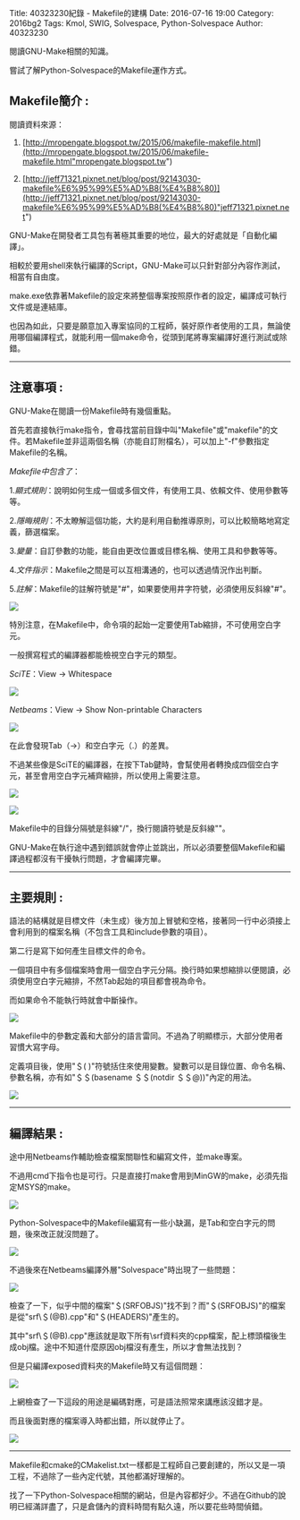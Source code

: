 Title: 40323230紀錄 - Makefile的建構
Date: 2016-07-16 19:00
Category: 2016bg2
Tags: Kmol, SWIG, Solvespace, Python-Solvespace
Author: 40323230


閱讀GNU-Make相關的知識。

嘗試了解Python-Solvespace的Makefile運作方式。

<!-- PELICAN_END_SUMMARY -->

<h2>Makefile簡介 :</h2>

閱讀資料來源：

1. [http://mropengate.blogspot.tw/2015/06/makefile-makefile.html](http://mropengate.blogspot.tw/2015/06/makefile-makefile.html"mropengate.blogspot.tw")

2. [http://jeff71321.pixnet.net/blog/post/92143030-makefile%E6%95%99%E5%AD%B8(%E4%B8%80)](http://jeff71321.pixnet.net/blog/post/92143030-makefile%E6%95%99%E5%AD%B8(%E4%B8%80)"jeff71321.pixnet.net")

GNU-Make在開發者工具包有著極其重要的地位，最大的好處就是「自動化編譯」。

相較於要用shell來執行編譯的Script，GNU-Make可以只針對部分內容作測試，相當有自由度。

make.exe依靠著Makefile的設定來將整個專案按照原作者的設定，編譯成可執行文件或是連結庫。

也因為如此，只要是願意加入專案協同的工程師，裝好原作者使用的工具，無論使用哪個編譯程式，就能利用一個make命令，從頭到尾將專案編譯好進行測試或除錯。

<hr>

<h2>注意事項 :</h2>

GNU-Make在閱讀一份Makefile時有幾個重點。

首先若直接執行make指令，會尋找當前目錄中叫"Makefile"或"makefile"的文件。若Makefile並非這兩個名稱（亦能自訂附檔名），可以加上"-f"參數指定Makefile的名稱。

*Makefile中包含了*：

1.*顯式規則*：說明如何生成一個或多個文件，有使用工具、依賴文件、使用參數等等。

2.*隱晦規則*：不太瞭解這個功能，大約是利用自動推導原則，可以比較簡略地寫定義，篩選檔案。

3.*變量*：自訂參數的功能，能自由更改位置或目標名稱、使用工具和參數等等。

4.*文件指示*：Makefile之間是可以互相溝通的，也可以透過情況作出判斷。

5.*註解*：Makefile的註解符號是"#"，如果要使用井字符號，必須使用反斜線"\#"。

![](https://raw.githubusercontent.com/coursemdetw/project_site_files/gh-pages/files/2016spring/g2/Python_solvespace/0716_01.jpg)

特別注意，在Makefile中，命令項的起始一定要使用Tab縮排，不可使用空白字元。

一般撰寫程式的編譯器都能檢視空白字元的類型。

*SciTE*：View -> Whitespace

![](https://raw.githubusercontent.com/coursemdetw/project_site_files/gh-pages/files/2016spring/g2/Python_solvespace/0716_02.jpg)

*Netbeams*：View -> Show Non-printable Characters

![](https://raw.githubusercontent.com/coursemdetw/project_site_files/gh-pages/files/2016spring/g2/Python_solvespace/0716_03.jpg)

在此會發現Tab（→）和空白字元（.）的差異。

不過某些像是SciTE的編譯器，在按下Tab鍵時，會幫使用者轉換成四個空白字元，甚至會用空白字元補齊縮排，所以使用上需要注意。

![](https://raw.githubusercontent.com/coursemdetw/project_site_files/gh-pages/files/2016spring/g2/Python_solvespace/0716_04.jpg)

![](https://raw.githubusercontent.com/coursemdetw/project_site_files/gh-pages/files/2016spring/g2/Python_solvespace/0716_05.jpg)

Makefile中的目錄分隔號是斜線"/"，換行閱讀符號是反斜線"\"。

GNU-Make在執行途中遇到錯誤就會停止並跳出，所以必須要整個Makefile和編譯過程都沒有干擾執行問題，才會編譯完畢。

<hr>

<h2>主要規則 :</h2>

語法的結構就是目標文件（未生成）後方加上冒號和空格，接著同一行中必須接上會利用到的檔案名稱（不包含工具和include參數的項目）。

第二行是寫下如何產生目標文件的命令。

一個項目中有多個檔案時會用一個空白字元分隔。換行時如果想縮排以便閱讀，必須使用空白字元縮排，不然Tab起始的項目都會視為命令。

而如果命令不能執行時就會中斷操作。

![](https://raw.githubusercontent.com/coursemdetw/project_site_files/gh-pages/files/2016spring/g2/Python_solvespace/0716_06.jpg)

Makefile中的參數定義和大部分的語言雷同。不過為了明顯標示，大部分使用者習慣大寫字母。

定義項目後，使用"＄( )"符號括住來使用變數。變數可以是目錄位置、命令名稱、參數名稱，亦有如"＄＄(basename ＄＄(notdir ＄＄@))"內定的用法。

![](https://raw.githubusercontent.com/coursemdetw/project_site_files/gh-pages/files/2016spring/g2/Python_solvespace/0716_07.jpg)

<hr>

<h2>編譯結果 :</h2>

途中用Netbeams作輔助檢查檔案關聯性和編寫文件，並make專案。

不過用cmd下指令也是可行。只是直接打make會用到MinGW的make，必須先指定MSYS的make。

![](https://raw.githubusercontent.com/coursemdetw/project_site_files/gh-pages/files/2016spring/g2/Python_solvespace/0716_08.jpg)

Python-Solvespace中的Makefile編寫有一些小缺漏，是Tab和空白字元的問題，後來改正就沒問題了。

![](https://raw.githubusercontent.com/coursemdetw/project_site_files/gh-pages/files/2016spring/g2/Python_solvespace/0716_09.jpg)

不過後來在Netbeams編譯外層"Solvespace"時出現了一些問題：

![](https://raw.githubusercontent.com/coursemdetw/project_site_files/gh-pages/files/2016spring/g2/Python_solvespace/0716_10.jpg)

檢查了一下，似乎中間的檔案"＄(SRFOBJS)"找不到？而"＄(SRFOBJS)"的檔案是從"srf\＄(@B).cpp"和"＄(HEADERS)"產生的。

其中"srf\＄(@B).cpp"應該就是取下所有\srf資料夾的cpp檔案，配上標頭檔後生成obj檔。途中不知道什麼原因obj檔沒有產生，所以才會無法找到？

但是只編譯exposed資料夾的Makefile時又有這個問題：

![](https://raw.githubusercontent.com/coursemdetw/project_site_files/gh-pages/files/2016spring/g2/Python_solvespace/0716_11.jpg)

上網檢查了一下這段的用途是編碼對應，可是語法照常來講應該沒錯才是。

而且後面對應的檔案導入時都出錯，所以就停止了。

![](https://raw.githubusercontent.com/coursemdetw/project_site_files/gh-pages/files/2016spring/g2/Python_solvespace/0716_12.jpg)

<hr>

Makefile和cmake的CMakelist.txt一樣都是工程師自己要創建的，所以又是一項工程，不過除了一些內定代號，其他都滿好理解的。

找了一下Python-Solvespace相關的網站，但是內容都好少。不過在Github的說明已經滿詳盡了，只是倉儲內的資料時間有點久遠，所以要花些時間偵錯。